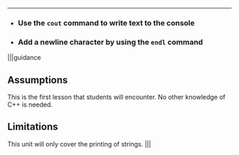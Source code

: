 ---

* ### Use the `cout` command to write text to the console
* ### Add a newline character by using the `endl` command

|||guidance
## Assumptions
This is the first lesson that students will encounter. No other knowledge of C++ is needed.

## Limitations
This unit will only cover the printing of strings.
|||